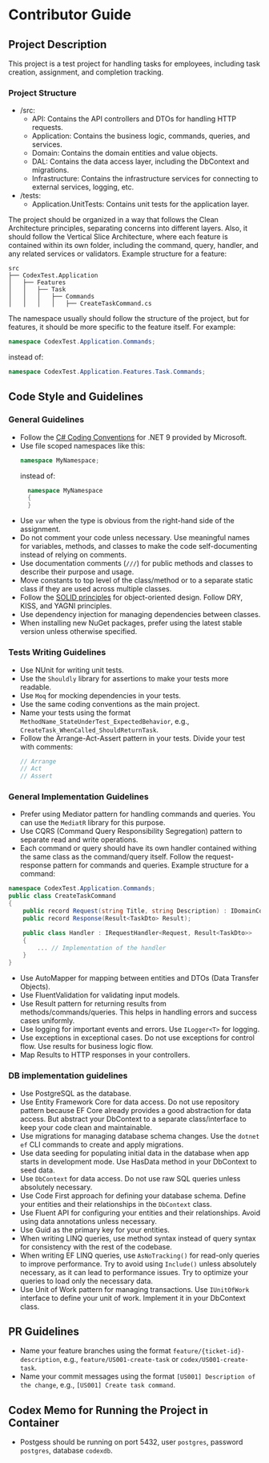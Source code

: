 # Contributor Guide

## Project Description
This project is a test project for handling tasks for employees, including task creation, assignment, and completion tracking.

### Project Structure
- /src:
  - API: Contains the API controllers and DTOs for handling HTTP requests.
  - Application: Contains the business logic, commands, queries, and services.
  - Domain: Contains the domain entities and value objects.
  - DAL: Contains the data access layer, including the DbContext and migrations.
  - Infrastructure: Contains the infrastructure services for connecting to external services, logging, etc.
- /tests:
  - Application.UnitTests: Contains unit tests for the application layer.

The project should be organized in a way that follows the Clean Architecture principles, separating concerns into different layers.
Also, it should follow the Vertical Slice Architecture, where each feature is contained within its own folder, including the command, query, handler, and any related services or validators.
Example structure for a feature:
```
src
├── CodexTest.Application
│   ├── Features
│   │   ├── Task
│   │   │   ├── Commands
│   │   │   │   ├── CreateTaskCommand.cs
```

The namespace usually should follow the structure of the project, but for features, it should be more specific to the feature itself. For example:
```csharp
namespace CodexTest.Application.Commands;
```
instead of:
```csharp
namespace CodexTest.Application.Features.Task.Commands;
```

## Code Style and Guidelines
### General Guidelines
- Follow the [C# Coding Conventions](https://learn.microsoft.com/en-us/dotnet/csharp/programming-guide/inside-a-program/coding-conventions) for .NET 9 provided by Microsoft.
- Use file scoped namespaces like this:
  ```csharp
  namespace MyNamespace;
  ```
  instead of:
  ```csharp
    namespace MyNamespace
    {
    }
    ```
- Use `var` when the type is obvious from the right-hand side of the assignment.
- Do not comment your code unless necessary. Use meaningful names for variables, methods, and classes to make the code self-documenting instead of relying on comments.
- Use documentation comments (`///`) for public methods and classes to describe their purpose and usage.
- Move constants to top level of the class/method or to a separate static class if they are used across multiple classes.
- Follow the [SOLID principles](https://en.wikipedia.org/wiki/SOLID) for object-oriented design. Follow DRY, KISS, and YAGNI principles.
- Use dependency injection for managing dependencies between classes.
- When installing new NuGet packages, prefer using the latest stable version unless otherwise specified.

### Tests Writing Guidelines
- Use NUnit for writing unit tests.
- Use the `Shouldly` library for assertions to make your tests more readable.
- Use `Moq` for mocking dependencies in your tests.
- Use the same coding conventions as the main project.
- Name your tests using the format `MethodName_StateUnderTest_ExpectedBehavior`, e.g., `CreateTask_WhenCalled_ShouldReturnTask`.
- Follow the Arrange-Act-Assert pattern in your tests. Divide your test with comments:
  ```csharp
  // Arrange
  // Act
  // Assert
  ```

### General Implementation Guidelines
- Prefer using Mediator pattern for handling commands and queries. You can use the `MediatR` library for this purpose.
- Use CQRS (Command Query Responsibility Segregation) pattern to separate read and write operations.
- Each command or query should have its own handler contained withing the same class as the command/query itself. Follow the request-response pattern for commands and queries.
Example structure for a command:
```csharp
namespace CodexTest.Application.Commands;
public class CreateTaskCommand
{
    public record Request(string Title, string Description) : IDomainCommand<Result<TaskDto>>; // or other appropriate type
    public record Response(Result<TaskDto> Result);

    public class Handler : IRequestHandler<Request, Result<TaskDto>>
    {
        ... // Implementation of the handler
    }
}
```

- Use AutoMapper for mapping between entities and DTOs (Data Transfer Objects).
- Use FluentValidation for validating input models.
- Use Result pattern for returning results from methods/commands/queries. This helps in handling errors and success cases uniformly.
- Use logging for important events and errors. Use `ILogger<T>` for logging.
- Use exceptions in exceptional cases. Do not use exceptions for control flow. Use results for business logic flow.
- Map Results to HTTP responses in your controllers.

### DB implementation guidelines
- Use PostgreSQL as the database.
- Use Entity Framework Core for data access. Do not use repository pattern because EF Core already provides a good abstraction for data access. But abstract your DbContext to a separate class/interface to keep your code clean and maintainable.
- Use migrations for managing database schema changes. Use the `dotnet ef` CLI commands to create and apply migrations.
- Use data seeding for populating initial data in the database when app starts in development mode. Use HasData method in your DbContext to seed data.
- Use `DbContext` for data access. Do not use raw SQL queries unless absolutely necessary.
- Use Code First approach for defining your database schema. Define your entities and their relationships in the `DbContext` class.
- Use Fluent API for configuring your entities and their relationships. Avoid using data annotations unless necessary.
- Use Guid as the primary key for your entities.
- When writing LINQ queries, use method syntax instead of query syntax for consistency with the rest of the codebase.
- When writing EF LINQ queries, use `AsNoTracking()` for read-only queries to improve performance. Try to avoid using `Include()` unless absolutely necessary, as it can lead to performance issues. Try to optimize your queries to load only the necessary data.
- Use Unit of Work pattern for managing transactions. Use `IUnitOfWork` interface to define your unit of work. Implement it in your DbContext class.

## PR Guidelines
- Name your feature branches using the format `feature/{ticket-id}-description`, e.g., `feature/US001-create-task` or `codex/US001-create-task`.
- Name your commit messages using the format `[US001] Description of the change`, e.g., `[US001] Create task command`.

## Codex Memo for Running the Project in Container
- Postgess should be running on port 5432, user `postgres`, password `postgres`, database `codexdb`.